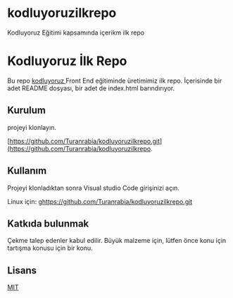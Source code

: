 # kodluyoruzilkrepo
Kodluyoruz Eğitimi kapsamında içerikm ilk repo
#  Kodluyoruz İlk Repo

Bu repo [ kodluyoruz ](kodluyoruz) Front End eğitiminde üretimimiz ilk repo. İçerisinde bir adet README dosyası, bir adet de index.html barındırıyor.

##  Kurulum

projeyi klonlayın.

[https://github.com/Turanrabia/kodluyoruzilkrepo.git](https://github.com/Turanrabia/kodluyoruzilkrepo.

##  Kullanım

Projeyi klonladıktan sonra Visual studio Code girişinizi açın.

Linux için:
[ ghttps://github.com/Turanrabia/kodluyoruzilkrepo.git ](https://github.com/Turanrabia/kodluyoruzilkrepo.git)

##  Katkıda bulunmak

Çekme talep edenler kabul edilir. Büyük malzeme için, lütfen önce konu için tartışma konusu için bir konu.

##  Lisans

[ MIT ](https://github.com/Turanrabia/kodluyoruzilkrepo.git)
